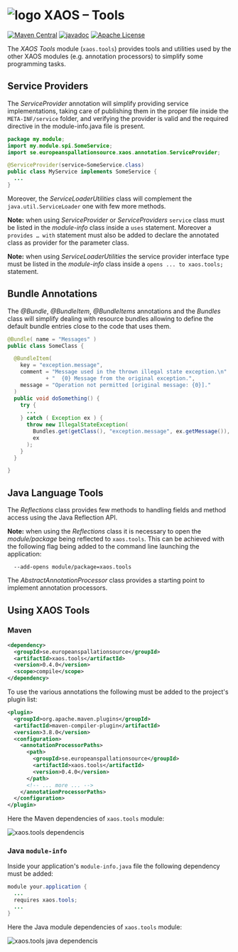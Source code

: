 # ![logo](https://github.com/ESSICS/XAOS/blob/master/doc/logo-small.png) XAOS – Tools

<!-- [![Sonatype Nexus (Snapshots)](https://img.shields.io/nexus/s/https/oss.sonatype.org/se.europeanspallationsource/xaos.tools.svg)](https://oss.sonatype.org/content/repositories/snapshots/se/europeanspallationsource/xaos.tools/) -->
[![Maven Central](https://img.shields.io/maven-central/v/se.europeanspallationsource/xaos.tools.svg)](https://repo1.maven.org/maven2/se/europeanspallationsource/xaos.tools)
[![javadoc](https://www.javadoc.io/badge/se.europeanspallationsource/xaos.tools.svg)](https://www.javadoc.io/doc/se.europeanspallationsource/xaos.tools)
[![Apache License](https://img.shields.io/badge/license-Apache%20License%202.0-yellow.svg)](http://www.apache.org/licenses/LICENSE-2.0)

The _XAOS Tools_ module (`xaos.tools`) provides tools and utilities used by the
other XAOS modules (e.g. annotation processors) to simplify some programming
tasks.


## Service Providers

The _ServiceProvider_ annotation will simplify providing service implementations,
taking care of publishing them in the proper file inside the `META-INF/service`
folder, and verifying the provider is valid and the required directive in the
module-info.java file is present.

```java
package my.module;
import my.module.spi.SomeService;
import se.europeanspallationsource.xaos.annotation.ServiceProvider;

@ServiceProvider(service=SomeService.class)
public class MyService implements SomeService {
  ...
}
```

Moreover, the _ServiceLoaderUtilities_ class will complement the
`java.util.ServiceLoader` one with few more methods.

**Note:** when using _ServiceProvider_ or _ServiceProviders_ `service` class
must be listed in the _module-info_ class inside a `uses` statement. Moreover a
`provides … with` statement must also be added to declare the annotated class as
provider for the parameter class.

**Note:** when using _ServiceLoaderUtilities_ the service provider interface
type must be listed in the _module-info_ class inside a `opens ... to xaos.tools;`
statement.


## Bundle Annotations

The _@Bundle_, _@BundleItem_, _@BundleItems_ annotations and the _Bundles_ 
class will simplify dealing with resource bundles allowing to define the default
bundle entries close to the code that uses them.

```java
@Bundle( name = "Messages" )
public class SomeClass {

  @BundleItem(
    key = "exception.message",
    comment = "Message used in the thrown illegal state exception.\n"
            + "  {0} Message from the original exception.",
    message = "Operation not permitted [original message: {0}]."
  )
  public void doSomething() {
    try {
      ...
    } catch ( Exception ex ) {
      throw new IllegalStateException(
        Bundles.get(getClass(), "exception.message", ex.getMessage()),
        ex
      );
    }
  }

}
```


## Java Language Tools

The _Reflections_ class provides few methods to handling fields and method
access using the Java Reflection API.

**Note:** when using the _Reflections_ class it is necessary to open the
_module/package_ being reflected to `xaos.tools`. This can be achieved with the
following flag being added to the command line launching the application:

```
  --add-opens module/package=xaos.tools
```

The _AbstractAnnotationProcessor_ class provides a starting point to implement
annotation processors.


## Using XAOS Tools


### Maven

```xml
<dependency>
  <groupId>se.europeanspallationsource</groupId>
  <artifactId>xaos.tools</artifactId>
  <version>0.4.0</version>
  <scope>compile</scope>
</dependency>
```

To use the various annotations the following must be added to the project's
plugin list:

```xml
<plugin>
  <groupId>org.apache.maven.plugins</groupId>
  <artifactId>maven-compiler-plugin</artifactId>
  <version>3.8.0</version>
  <configuration>
    <annotationProcessorPaths>
      <path>
        <groupId>se.europeanspallationsource</groupId>
        <artifactId>xaos.tools</artifactId>
        <version>0.4.0</version>
      </path>
      <!-- ... more ... -->
    </annotationProcessorPaths>
  </configuration>
</plugin>
```

Here the Maven dependencies of `xaos.tools` module:

![xaos.tools dependencis](https://github.com/ESSICS/XAOS/blob/master/xaos.tools.module/doc/maven-dependencies.png)


### Java `module-info`

Inside your application's `module-info.java` file the following dependency must
be added:

```java
module your.application {
  ...
  requires xaos.tools;
  ...
}
```

Here the Java module dependencies of `xaos.tools` module:

![xaos.tools java dependencis](https://github.com/ESSICS/XAOS/blob/master/xaos.tools.module/doc/module-dependencies.png)

